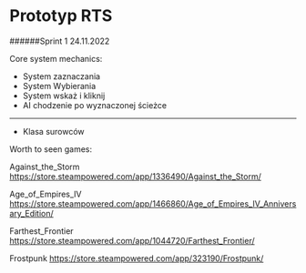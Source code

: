 # Prototyp RTS

######Sprint 1 24.11.2022

Core system mechanics:

- System zaznaczania
- System Wybierania
- System wskaż i kliknij
- AI chodzenie po wyznaczonej ścieżce




______________________________________
- Klasa surowców


Worth to seen games:

Against_the_Storm
https://store.steampowered.com/app/1336490/Against_the_Storm/

Age_of_Empires_IV
https://store.steampowered.com/app/1466860/Age_of_Empires_IV_Anniversary_Edition/

Farthest_Frontier
https://store.steampowered.com/app/1044720/Farthest_Frontier/

Frostpunk
https://store.steampowered.com/app/323190/Frostpunk/
